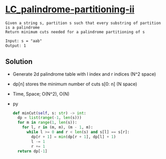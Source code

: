 # [LC_palindrome-partitioning-ii](https://leetcode.com/problems/palindrome-partitioning-ii)

```en
Given a string s, partition s such that every substring of partition is a palindrome
Return minimum cuts needed for a palindrome partitioning of s
```

```txt
Input: s = "aab"
Output: 1
```

## Solution

* Generate 2d palindrome table with l index and r indices (N^2 space)
* dp[n] stores the minimum number of cuts s[0: n] (N space)
* Time, Space; O(N^2), O(N)

* py

  ```py
  def minCut(self, s: str) -> int:
    dp = list(range(-1, len(s)))
    for m in range(1, len(s)):
      for l, r in (m, m), (m - 1, m):
        while l >= 0 and r < len(s) and s[l] == s[r]:
          dp[r + 1] = min(dp[r + 1], dp[l] + 1)
          l -= 1
          r += 1
    return dp[-1]
  ```
